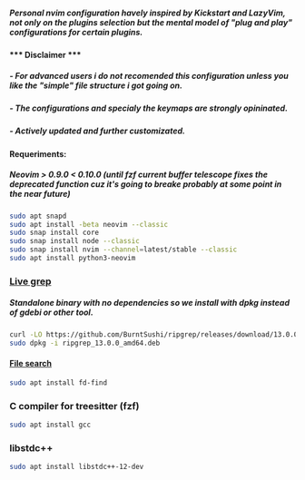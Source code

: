 ##### Personal nvim configuration havely inspired by Kickstart and LazyVim, not only on the plugins selection but the mental model of "plug and play" configurations for certain plugins.

#### *** Disclaimer *** 
##### - For advanced users i do not recomended this configuration unless you like the "simple" file structure i got going on.
##### - The configurations and specialy the keymaps are strongly opininated.
##### - Actively updated and further customizated.

#### Requeriments: 
##### Neovim > 0.9.0 < 0.10.0 (until fzf current buffer telescope fixes the deprecated function cuz it's going to breake probably at some point in the near future)
```bash
sudo apt snapd
sudo apt install -beta neovim --classic
sudo snap install core
sudo snap install node --classic
sudo snap install nvim --channel=latest/stable --classic
sudo apt install python3-neovim
```
### [Live grep](https://github.com/BurntSushi/ripgrep)
##### Standalone binary with no dependencies so we install with dpkg instead of gdebi or other tool.
```bash
curl -LO https://github.com/BurntSushi/ripgrep/releases/download/13.0.0/ripgrep_13.0.0_amd64.deb
sudo dpkg -i ripgrep_13.0.0_amd64.deb
```
#### [File search](https://github.com/sharkdp/fd)
```bash
sudo apt install fd-find
```
### C compiler for treesitter (fzf)
```bash
sudo apt install gcc
```
### libstdc++
```bash
sudo apt install libstdc++-12-dev
```
